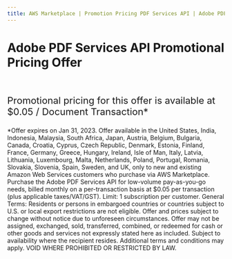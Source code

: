 ```yaml
---
title: AWS Marketplace | Promotion Pricing PDF Services API | Adobe PDF Services
---
```


# Adobe PDF Services API Promotional Pricing Offer

<br />
<p style="font-size:22px">Promotional pricing for this offer is available at $0.05 / Document Transaction*</p>

<p>*Offer expires on Jan 31, 2023. Offer available in the United States, India, Indonesia, Malaysia, South Africa, Japan, Austria, Belgium, Bulgaria, Canada, Croatia, Cyprus, Czech Republic, Denmark, Estonia, Finland, France, Germany, Greece, Hungary, Ireland, Isle of Man, Italy, Latvia, Lithuania, Luxembourg, Malta, Netherlands, Poland, Portugal, Romania, Slovakia, Slovenia, Spain, Sweden, and UK, only to new and existing Amazon Web Services customers who purchase via AWS Marketplace. Purchase the Adobe PDF Services API for low-volume pay-as-you-go needs, billed monthly on a per-transaction basis at $0.05 per transaction (plus applicable taxes/VAT/GST). Limit: 1 subscription per customer.
General Terms: Residents or persons in embargoed countries or countries subject to U.S. or local export restrictions are not eligible. Offer and prices subject to change without notice due to unforeseen circumstances. Offer may not be assigned, exchanged, sold, transferred, combined, or redeemed for cash or other goods and services not expressly stated here as included. Subject to availability where the recipient resides. Additional terms and conditions may apply. VOID WHERE PROHIBITED OR RESTRICTED BY LAW.
</p>
